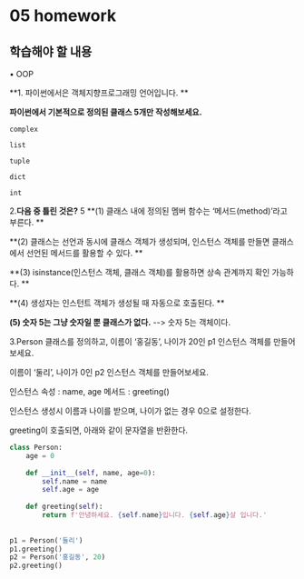 # 05 homework

## 학습해야 할 내용

 • OOP

**1. 파이썬에서은 객체지향프로그래밍 언어입니다. **

**파이썬에서 기본적으로 정의된 클래스 5개만 작성해보세요.**

`complex`

`list`

`tuple`

`dict`

`int`





2.**다음 중 틀린 것은?**  5
**(1) 클래스 내에 정의된 멤버 함수는 ‘메서드(method)’라고 부른다. **

**(2) 클래스는 선언과 동시에 클래스 객체가 생성되며, 인스턴스 객체를 만들면 클래스에서 선언된 메서드를 활용할 수 있다. **

**(3) isinstance(인스턴스 객체, 클래스 객체)를 활용하면 상속 관계까지 확인 가능하다. **

**(4) 생성자는 인스턴트 객체가 생성될 때 자동으로 호출된다. **

**(5) 숫자 5는 그냥 숫자일 뿐 클래스가 없다.** --> 숫자 5는 객체이다.





3.Person 클래스를 정의하고, 이름이 ‘홍길동’, 나이가 20인 p1 인스턴스 객체를 만들어보세요. 

이름이 ‘둘리’, 나이가 0인 p2 인스턴스 객체를 만들어보세요.

인스턴스 속성 : name, age 메서드 : greeting()

인스턴스 생성시 이름과 나이를 받으며, 나이가 없는 경우 0으로 설정한다.

 greeting이 호출되면, 아래와 같이 문자열을 반환한다.

```python
class Person:
    age = 0
    
    def __init__(self, name, age=0):
        self.name = name
        self.age = age
        
    def greeting(self):
        return f'안녕하세요. {self.name}입니다. {self.age}살 입니다.'
        
        
p1 = Person('둘리')
p1.greeting()
p2 = Person('홍길동', 20)
p2.greeting()
```

